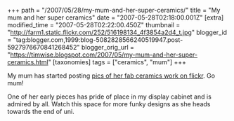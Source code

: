 +++
path = "/2007/05/28/my-mum-and-her-super-ceramics/"
title = "My mum and her super ceramics"
date = "2007-05-28T02:18:00.001Z"
[extra]
modified_time = "2007-05-28T02:22:00.450Z"
thumbnail = "http://farm1.static.flickr.com/252/516198134_4f3854a2d4_t.jpg"
blogger_id = "tag:blogger.com,1999:blog-5082828566240519947.post-5927976670841268452"
blogger_orig_url = "https://timwise.blogspot.com/2007/05/my-mum-and-her-super-ceramics.html"
[taxonomies]
tags = ["ceramics", "mum"]
+++

My mum has started posting [pics of her fab ceramics work on
flickr](https://www.flickr.com/photos/sarah_abell/). Go mum!

One of her early pieces has pride of place in my display cabinet and is admired
by all. Watch this space for more funky designs as she heads towards the end of
uni.
